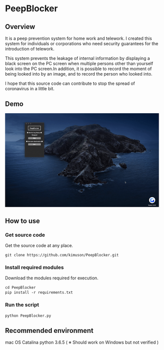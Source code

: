 # PeepBlocker
## Overview
It is a peep prevention system for home work and telework.
I created this system for individuals or corporations who need security guarantees for the introduction of telework.

This system prevents the leakage of internal information by displaying a black screen on the PC screen when multiple persons other than yourself look into the PC screen.In addition, it is possible to record the moment of being looked into by an image, and to record the person who looked into.

I hope that this source code can contribute to stop the spread of coronavirus in a little bit.


## Demo
![result](https://github.com/kimuson/PeepBlocker/blob/master/demo.gif)

## How to use
### Get source code
Get the source code at any place.

```
git clone https://github.com/kimuson/PeepBlocker.git
```

### Install required modules
Download the modules required for execution.

```
cd PeepBlocker
pip install -r requirements.txt
```

### Run the script

```
python PeepBlocker.py
```

## Recommended environment
mac OS Catalina
python 3.6.5
( ※ Should work on Windows but not verified )




